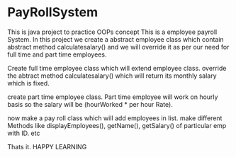 # PayRollSystem
This is java project to practice OOPs concept
This is a employee payroll System.
In this project we create a abstract employee class which contain abstract method calculatesalary() and we will override it as per our need for full time and part time employees.

Create full time employee class which will extend employee class. override the abtract method calculatesalary() which will return its monthly salary which is fixed.

create part time employee class.
Part time employee will work on hourly basis so the salary will be (hourWorked * per hour Rate).

now make a pay roll class which will add employees in list.
make different Methods like displayEmployees(), getName(), getSalary() of particular emp with ID. etc

Thats it.
HAPPY LEARNING
